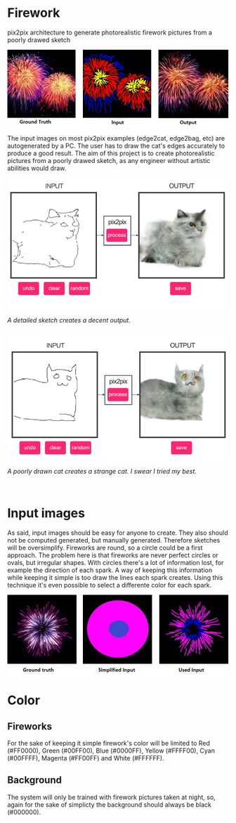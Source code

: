 # Firework
pix2pix architecture to generate photorealistic firework pictures from a poorly drawed sketch

![](https://github.com/afandosml/Firework/blob/master/doc/images/Example.jpg?raw=true)


The input images on most pix2pix examples (edge2cat, edge2bag, etc) are autogenerated by a PC. The user has to draw the cat's edges accurately to produce a good result. The aim of this project is to create photorealistic pictures from a poorly drawed sketch, as any engineer without artistic abilities would draw.

![enter image description here](https://github.com/afandosml/Firework/blob/master/doc/images/GoodDrawnCat.PNG?raw=true)

*A detailed sketch creates a decent output.*

&nbsp;
![enter image description here](https://github.com/afandosml/Firework/blob/master/doc/images/poorlyDrawnCat.PNG?raw=true)

*A poorly drawn cat creates a strange cat. I swear I tried my best.*

&nbsp;
# Input images

As said, input images should be easy for anyone to create. They also should not be computed generated, but manually generated. Therefore sketches will be oversimplify. Fireworks are round, so a circle could be a first approach. The problem here is that fireworks are never perfect circles or ovals, but irregular shapes. With circles there's a lot of information lost, for example the direction of each spark. A way of keeping this information while keeping it simple is too draw the lines each spark creates. Using this technique it's even possible to select a differente color for each spark.

![enter image description here](https://github.com/afandosml/Firework/blob/master/doc/images/Inputs.jpg?raw=true)

# Color

## Fireworks

For the sake of keeping it simple firework's color will be limited to Red (#FF0000), Green (#00FF00), Blue (#0000FF), Yellow (#FFFF00), Cyan (#00FFFF), Magenta (#FF00FF) and White (#FFFFFF).

## Background

The system will only be trained with firework pictures taken at night, so, again for the sake of simplicty the background should always be black (#000000).
